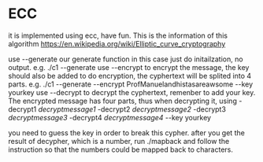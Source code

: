 # ECC
it is implemented using ecc, have fun.
This is the information of this algorithm https://en.wikipedia.org/wiki/Elliptic_curve_cryptography

use --generate our generate function in this case just do initailzation, no output.  e.g. ./c1 --generate
use --encrypt to encrypt the message, the key should also be added to do encryption, the cyphertext will be splited into 4 parts.   e.g. ./c1 --generate --encrypt ProfManuelandhistasareawsome --key yourkey
use --decrypt to decrypt the cyphertext, remenber to add your key. The encrypted message has four parts, thus when decrypting it, using -decrypt1 *decryptmessage1* -decrypt2 *decryptmessage2* -decrypt3 *decryptmessage3* -decrypt4 *decryptmessage4* --key yourkey

you need to guess the key in order to break this cypher.
after you get the result of decypher, which is a number, run ./mapback and follow the instruction so that the numbers could be mapped back to characters.


